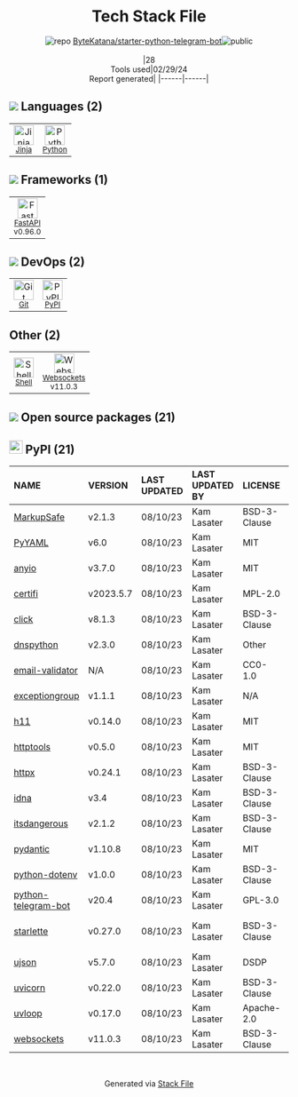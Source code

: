 <!--
&lt;--- Readme.md Snippet without images Start ---&gt;
## Tech Stack
ByteKatana/starter-python-telegram-bot is built on the following main stack:

- [Jinja](https://palletsprojects.com/p/jinja/) – Templating Languages & Extensions
- [Python](https://www.python.org) – Languages
- [FastAPI](https://fastapi.tiangolo.com/) – Microframeworks (Backend)
- [Shell](https://en.wikipedia.org/wiki/Shell_script) – Shells

Full tech stack [here](/techstack.md)

&lt;--- Readme.md Snippet without images End ---&gt;

&lt;--- Readme.md Snippet with images Start ---&gt;
## Tech Stack
ByteKatana/starter-python-telegram-bot is built on the following main stack:

- <img width='25' height='25' src='https://img.stackshare.io/service/2303/New_Project__20_.png' alt='Jinja'/> [Jinja](https://palletsprojects.com/p/jinja/) – Templating Languages & Extensions
- <img width='25' height='25' src='https://img.stackshare.io/service/993/pUBY5pVj.png' alt='Python'/> [Python](https://www.python.org) – Languages
- <img width='25' height='25' src='https://img.stackshare.io/service/25014/default_f6ff39141b468e832d1bc59fc98a060df604d44d.png' alt='FastAPI'/> [FastAPI](https://fastapi.tiangolo.com/) – Microframeworks (Backend)
- <img width='25' height='25' src='https://img.stackshare.io/service/4631/default_c2062d40130562bdc836c13dbca02d318205a962.png' alt='Shell'/> [Shell](https://en.wikipedia.org/wiki/Shell_script) – Shells

Full tech stack [here](/techstack.md)

&lt;--- Readme.md Snippet with images End ---&gt;
-->
<div align="center">

# Tech Stack File
![](https://img.stackshare.io/repo.svg "repo") [ByteKatana/starter-python-telegram-bot](https://github.com/ByteKatana/starter-python-telegram-bot)![](https://img.stackshare.io/public_badge.svg "public")
<br/><br/>
|28<br/>Tools used|02/29/24 <br/>Report generated|
|------|------|
</div>

## <img src='https://img.stackshare.io/languages.svg'/> Languages (2)
<table><tr>
  <td align='center'>
  <img width='36' height='36' src='https://img.stackshare.io/service/2303/New_Project__20_.png' alt='Jinja'>
  <br>
  <sub><a href="https://palletsprojects.com/p/jinja/">Jinja</a></sub>
  <br>
  <sub></sub>
</td>

<td align='center'>
  <img width='36' height='36' src='https://img.stackshare.io/service/993/pUBY5pVj.png' alt='Python'>
  <br>
  <sub><a href="https://www.python.org">Python</a></sub>
  <br>
  <sub></sub>
</td>

</tr>
</table>

## <img src='https://img.stackshare.io/frameworks.svg'/> Frameworks (1)
<table><tr>
  <td align='center'>
  <img width='36' height='36' src='https://img.stackshare.io/service/25014/default_f6ff39141b468e832d1bc59fc98a060df604d44d.png' alt='FastAPI'>
  <br>
  <sub><a href="https://fastapi.tiangolo.com/">FastAPI</a></sub>
  <br>
  <sub>v0.96.0</sub>
</td>

</tr>
</table>

## <img src='https://img.stackshare.io/devops.svg'/> DevOps (2)
<table><tr>
  <td align='center'>
  <img width='36' height='36' src='https://img.stackshare.io/service/1046/git.png' alt='Git'>
  <br>
  <sub><a href="http://git-scm.com/">Git</a></sub>
  <br>
  <sub></sub>
</td>

<td align='center'>
  <img width='36' height='36' src='https://img.stackshare.io/service/12572/-RIWgodF_400x400.jpg' alt='PyPI'>
  <br>
  <sub><a href="https://pypi.org/">PyPI</a></sub>
  <br>
  <sub></sub>
</td>

</tr>
</table>

## Other (2)
<table><tr>
  <td align='center'>
  <img width='36' height='36' src='https://img.stackshare.io/service/4631/default_c2062d40130562bdc836c13dbca02d318205a962.png' alt='Shell'>
  <br>
  <sub><a href="https://en.wikipedia.org/wiki/Shell_script">Shell</a></sub>
  <br>
  <sub></sub>
</td>

<td align='center'>
  <img width='36' height='36' src='https://img.stackshare.io/service/4220/LNPwoiWi_400x400.jpg' alt='Websockets'>
  <br>
  <sub><a href="https://developer.mozilla.org/en-US/docs/Web/API/WebSockets_API">Websockets</a></sub>
  <br>
  <sub>v11.0.3</sub>
</td>

</tr>
</table>


## <img src='https://img.stackshare.io/group.svg' /> Open source packages (21)</h2>

## <img width='24' height='24' src='https://img.stackshare.io/service/12572/-RIWgodF_400x400.jpg'/> PyPI (21)

|NAME|VERSION|LAST UPDATED|LAST UPDATED BY|LICENSE|VULNERABILITIES|
|:------|:------|:------|:------|:------|:------|
|[MarkupSafe](https://pypi.org/project/MarkupSafe)|v2.1.3|08/10/23|Kam Lasater |BSD-3-Clause|N/A|
|[PyYAML](https://pypi.org/project/PyYAML)|v6.0|08/10/23|Kam Lasater |MIT|N/A|
|[anyio](https://pypi.org/project/anyio)|v3.7.0|08/10/23|Kam Lasater |MIT|N/A|
|[certifi](https://pypi.org/project/certifi)|v2023.5.7|08/10/23|Kam Lasater |MPL-2.0|[CVE-2023-37920](https://github.com/advisories/GHSA-xqr8-7jwr-rhp7) (High)|
|[click](https://pypi.org/project/click)|v8.1.3|08/10/23|Kam Lasater |BSD-3-Clause|N/A|
|[dnspython](https://pypi.org/project/dnspython)|v2.3.0|08/10/23|Kam Lasater |Other|N/A|
|[email-validator](https://pypi.org/project/email-validator)|N/A|08/10/23|Kam Lasater |CC0-1.0|N/A|
|[exceptiongroup](https://pypi.org/project/exceptiongroup)|v1.1.1|08/10/23|Kam Lasater |N/A|N/A|
|[h11](https://pypi.org/project/h11)|v0.14.0|08/10/23|Kam Lasater |MIT|N/A|
|[httptools](https://pypi.org/project/httptools)|v0.5.0|08/10/23|Kam Lasater |MIT|N/A|
|[httpx](https://pypi.org/project/httpx)|v0.24.1|08/10/23|Kam Lasater |BSD-3-Clause|N/A|
|[idna](https://pypi.org/project/idna)|v3.4|08/10/23|Kam Lasater |BSD-3-Clause|N/A|
|[itsdangerous](https://pypi.org/project/itsdangerous)|v2.1.2|08/10/23|Kam Lasater |BSD-3-Clause|N/A|
|[pydantic](https://pypi.org/project/pydantic)|v1.10.8|08/10/23|Kam Lasater |MIT|N/A|
|[python-dotenv](https://pypi.org/project/python-dotenv)|v1.0.0|08/10/23|Kam Lasater |BSD-3-Clause|N/A|
|[python-telegram-bot](https://pypi.org/project/python-telegram-bot)|v20.4|08/10/23|Kam Lasater |GPL-3.0|N/A|
|[starlette](https://pypi.org/project/starlette)|v0.27.0|08/10/23|Kam Lasater |BSD-3-Clause|[CVE-2024-24762](https://github.com/advisories/GHSA-2jv5-9r88-3w3p) (High)<br/>[](https://github.com/advisories/GHSA-93gm-qmq6-w238) (High)|
|[ujson](https://pypi.org/project/ujson)|v5.7.0|08/10/23|Kam Lasater |DSDP|N/A|
|[uvicorn](https://pypi.org/project/uvicorn)|v0.22.0|08/10/23|Kam Lasater |BSD-3-Clause|N/A|
|[uvloop](https://pypi.org/project/uvloop)|v0.17.0|08/10/23|Kam Lasater |Apache-2.0|N/A|
|[websockets](https://pypi.org/project/websockets)|v11.0.3|08/10/23|Kam Lasater |BSD-3-Clause|N/A|

<br/>
<div align='center'>

Generated via [Stack File](https://github.com/marketplace/stack-file)
